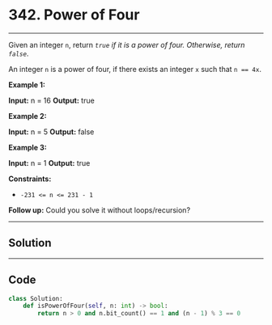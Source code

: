# 342. Power of Four

---

Given an integer `n`, return _`true` if it is a power of four. Otherwise, return `false`_.

An integer `n` is a power of four, if there exists an integer `x` such that `n == 4x`.

 

**Example 1:**


**Input:** n = 16
**Output:** true


**Example 2:**


**Input:** n = 5
**Output:** false


**Example 3:**


**Input:** n = 1
**Output:** true


 

**Constraints:**

  * `-231 <= n <= 231 - 1`



 

**Follow up:** Could you solve it without loops/recursion?

---

## Solution



---

## Code
```python
class Solution:
    def isPowerOfFour(self, n: int) -> bool:
        return n > 0 and n.bit_count() == 1 and (n - 1) % 3 == 0
```
